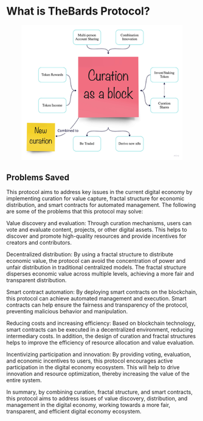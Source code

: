 # What is TheBards Protocol?

<figure><img src=".gitbook/assets/TheBards Protocol.jpeg" alt=""><figcaption></figcaption></figure>

## Problems Saved

This protocol aims to address key issues in the current digital economy by implementing curation for value capture, fractal structure for economic distribution, and smart contracts for automated management. The following are some of the problems that this protocol may solve:

Value discovery and evaluation: Through curation mechanisms, users can vote and evaluate content, projects, or other digital assets. This helps to discover and promote high-quality resources and provide incentives for creators and contributors.

Decentralized distribution: By using a fractal structure to distribute economic value, the protocol can avoid the concentration of power and unfair distribution in traditional centralized models. The fractal structure disperses economic value across multiple levels, achieving a more fair and transparent distribution.

Smart contract automation: By deploying smart contracts on the blockchain, this protocol can achieve automated management and execution. Smart contracts can help ensure the fairness and transparency of the protocol, preventing malicious behavior and manipulation.

Reducing costs and increasing efficiency: Based on blockchain technology, smart contracts can be executed in a decentralized environment, reducing intermediary costs. In addition, the design of curation and fractal structures helps to improve the efficiency of resource allocation and value evaluation.

Incentivizing participation and innovation: By providing voting, evaluation, and economic incentives to users, this protocol encourages active participation in the digital economy ecosystem. This will help to drive innovation and resource optimization, thereby increasing the value of the entire system.

In summary, by combining curation, fractal structure, and smart contracts, this protocol aims to address issues of value discovery, distribution, and management in the digital economy, working towards a more fair, transparent, and efficient digital economy ecosystem.
